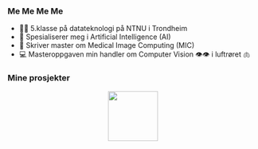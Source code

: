 ### Me Me Me Me

- 👩‍🎓 5.klasse på datateknologi på NTNU i Trondheim
- 🧠 Spesialiserer meg i Artificial Intelligence (AI)
- 🩻 Skriver master om Medical Image Computing (MIC)
- 💻 Masteroppgaven min handler om Computer Vision 👁️👁️ i luftrøret 🫁

### Mine prosjekter
<div id="header" align="center">
  <img src="https://media0.giphy.com/media/QeuIjgyfsHp6w/giphy.gif?cid=ecf05e47aq54dqsqpaw4mt8g56ozauluz6huxltni18gvah9&rid=giphy.gif&ct=g" width="100"/>
</div>
